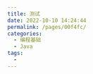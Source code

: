 ```yaml
---
title: 测试
date: 2022-10-10 14:24:44
permalink: /pages/00f4fc/
categories:
  - 编程基础
  - Java
tags:
  - 
---
```


